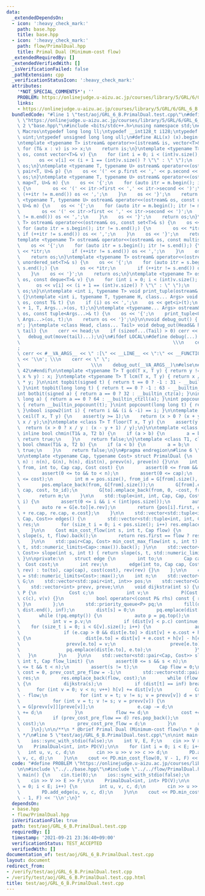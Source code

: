 ```yaml
---
data:
  _extendedDependsOn:
  - icon: ':heavy_check_mark:'
    path: base.hpp
    title: base.hpp
  - icon: ':heavy_check_mark:'
    path: flow/PrimalDual.hpp
    title: Primal Dual (Minimum-cost flow)
  _extendedRequiredBy: []
  _extendedVerifiedWith: []
  _isVerificationFailed: false
  _pathExtension: cpp
  _verificationStatusIcon: ':heavy_check_mark:'
  attributes:
    '*NOT_SPECIAL_COMMENTS*': ''
    PROBLEM: https://onlinejudge.u-aizu.ac.jp/courses/library/5/GRL/6/GRL_6_B
    links:
    - https://onlinejudge.u-aizu.ac.jp/courses/library/5/GRL/6/GRL_6_B
  bundledCode: "#line 1 \"test/aoj/GRL_6_B.PrimalDual.test.cpp\"\n#define PROBLEM\
    \ \"https://onlinejudge.u-aizu.ac.jp/courses/library/5/GRL/6/GRL_6_B\"\n\n#line\
    \ 2 \"base.hpp\"\n#include <bits/stdc++.h>\nusing namespace std;\n#pragma region\
    \ Macros\ntypedef long long ll;\ntypedef __int128_t i128;\ntypedef unsigned int\
    \ uint;\ntypedef unsigned long long ull;\n#define ALL(x) (x).begin(), (x).end()\n\
    \ntemplate <typename T> istream& operator>>(istream& is, vector<T>& v) {\n   \
    \ for (T& x : v) is >> x;\n    return is;\n}\ntemplate <typename T> ostream& operator<<(ostream&\
    \ os, const vector<T>& v) {\n    for (int i = 0; i < (int)v.size(); i++) {\n \
    \       os << v[i] << (i + 1 == (int)v.size() ? \"\" : \" \");\n    }\n    return\
    \ os;\n}\ntemplate <typename T, typename U> ostream& operator<<(ostream& os, const\
    \ pair<T, U>& p) {\n    os << '(' << p.first << ',' << p.second << ')';\n    return\
    \ os;\n}\ntemplate <typename T, typename U> ostream& operator<<(ostream& os, const\
    \ map<T, U>& m) {\n    os << '{';\n    for (auto itr = m.begin(); itr != m.end();)\
    \ {\n        os << '(' << itr->first << ',' << itr->second << ')';\n        if\
    \ (++itr != m.end()) os << ',';\n    }\n    os << '}';\n    return os;\n}\ntemplate\
    \ <typename T, typename U> ostream& operator<<(ostream& os, const unordered_map<T,\
    \ U>& m) {\n    os << '{';\n    for (auto itr = m.begin(); itr != m.end();) {\n\
    \        os << '(' << itr->first << ',' << itr->second << ')';\n        if (++itr\
    \ != m.end()) os << ',';\n    }\n    os << '}';\n    return os;\n}\ntemplate <typename\
    \ T> ostream& operator<<(ostream& os, const set<T>& s) {\n    os << '{';\n   \
    \ for (auto itr = s.begin(); itr != s.end();) {\n        os << *itr;\n       \
    \ if (++itr != s.end()) os << ',';\n    }\n    os << '}';\n    return os;\n}\n\
    template <typename T> ostream& operator<<(ostream& os, const multiset<T>& s) {\n\
    \    os << '{';\n    for (auto itr = s.begin(); itr != s.end();) {\n        os\
    \ << *itr;\n        if (++itr != s.end()) os << ',';\n    }\n    os << '}';\n\
    \    return os;\n}\ntemplate <typename T> ostream& operator<<(ostream& os, const\
    \ unordered_set<T>& s) {\n    os << '{';\n    for (auto itr = s.begin(); itr !=\
    \ s.end();) {\n        os << *itr;\n        if (++itr != s.end()) os << ',';\n\
    \    }\n    os << '}';\n    return os;\n}\ntemplate <typename T> ostream& operator<<(ostream&\
    \ os, const deque<T>& v) {\n    for (int i = 0; i < (int)v.size(); i++) {\n  \
    \      os << v[i] << (i + 1 == (int)v.size() ? \"\" : \" \");\n    }\n    return\
    \ os;\n}\n\ntemplate <int i, typename T> void print_tuple(ostream&, const T&)\
    \ {}\ntemplate <int i, typename T, typename H, class... Args> void print_tuple(ostream&\
    \ os, const T& t) {\n    if (i) os << ',';\n    os << get<i>(t);\n    print_tuple<i\
    \ + 1, T, Args...>(os, t);\n}\ntemplate <typename... Args> ostream& operator<<(ostream&\
    \ os, const tuple<Args...>& t) {\n    os << '{';\n    print_tuple<0, tuple<Args...>,\
    \ Args...>(os, t);\n    return os << '}';\n}\n\nvoid debug_out() { cerr << '\\\
    n'; }\ntemplate <class Head, class... Tail> void debug_out(Head&& head, Tail&&...\
    \ tail) {\n    cerr << head;\n    if (sizeof...(Tail) > 0) cerr << \", \";\n \
    \   debug_out(move(tail)...);\n}\n#ifdef LOCAL\n#define debug(...)           \
    \                                                        \\\n    cerr << \" \"\
    ;                                                                     \\\n   \
    \ cerr << #__VA_ARGS__ << \" :[\" << __LINE__ << \":\" << __FUNCTION__ << \"]\"\
    \ << '\\n'; \\\n    cerr << \" \";                                           \
    \                          \\\n    debug_out(__VA_ARGS__)\n#else\n#define debug(...)\
    \ 42\n#endif\n\ntemplate <typename T> T gcd(T x, T y) { return y != 0 ? gcd(y,\
    \ x % y) : x; }\ntemplate <typename T> T lcm(T x, T y) { return x / gcd(x, y)\
    \ * y; }\n\nint topbit(signed t) { return t == 0 ? -1 : 31 - __builtin_clz(t);\
    \ }\nint topbit(long long t) { return t == 0 ? -1 : 63 - __builtin_clzll(t); }\n\
    int botbit(signed a) { return a == 0 ? 32 : __builtin_ctz(a); }\nint botbit(long\
    \ long a) { return a == 0 ? 64 : __builtin_ctzll(a); }\nint popcount(signed t)\
    \ { return __builtin_popcount(t); }\nint popcount(long long t) { return __builtin_popcountll(t);\
    \ }\nbool ispow2(int i) { return i && (i & -i) == i; }\n\ntemplate <class T> T\
    \ ceil(T x, T y) {\n    assert(y >= 1);\n    return (x > 0 ? (x + y - 1) / y :\
    \ x / y);\n}\ntemplate <class T> T floor(T x, T y) {\n    assert(y >= 1);\n  \
    \  return (x > 0 ? x / y : (x - y + 1) / y);\n}\n\ntemplate <class T1, class T2>\
    \ inline bool chmin(T1& a, T2 b) {\n    if (a > b) {\n        a = b;\n       \
    \ return true;\n    }\n    return false;\n}\ntemplate <class T1, class T2> inline\
    \ bool chmax(T1& a, T2 b) {\n    if (a < b) {\n        a = b;\n        return\
    \ true;\n    }\n    return false;\n}\n#pragma endregion\n#line 6 \"flow/PrimalDual.hpp\"\
    \n\ntemplate <typename Cap, typename Cost> struct PrimalDual {\n    PrimalDual(int\
    \ n) : n(n), G(n), h(n), dist(n), prevv(n), preve(n) {}\n\n    int add_edge(int\
    \ from, int to, Cap cap, Cost cost) {\n        assert(0 <= from && from < n);\n\
    \        assert(0 <= to && to < n);\n        assert(0 <= cap);\n        assert(0\
    \ <= cost);\n        int m = pos.size(), from_id = G[from].size(), to_id = G[to].size();\n\
    \        pos.emplace_back(from, G[from].size());\n        G[from].emplace_back(to,\
    \ cap, cost, to_id);\n        G[to].emplace_back(from, 0, -cost, from_id);\n \
    \       return m;\n    }\n\n    std::tuple<int, int, Cap, Cap, Cost> get_edge(int\
    \ i) {\n        assert(0 <= i && i < (int)pos.size());\n        auto e = G[pos[i].first][pos[i].second];\n\
    \        auto re = G[e.to][e.rev];\n        return {pos[i].first, e.to, e.cap\
    \ + re.cap, re.cap, e.cost};\n    }\n\n    std::vector<std::tuple<int, int, Cap,\
    \ Cap, Cost>> edges() {\n        std::vector<std::tuple<int, int, Cap, Cap, Cost>>\
    \ res;\n        for (size_t i = 0; i < pos.size(); i++) res.emplace_back(get_edge(i));\n\
    \    }\n\n    Cost min_cost_flow(int s, int t, Cap flow) {\n        auto res =\
    \ slope(s, t, flow).back();\n        return res.first == flow ? res.second : -1;\n\
    \    }\n\n    std::pair<Cap, Cost> min_cost_max_flow(int s, int t) { return slope(s,\
    \ t, std::numeric_limits<Cap>::max()).back(); }\n\n    std::vector<std::pair<Cap,\
    \ Cost>> slope(int s, int t) { return slope(s, t, std::numeric_limits<Cap>::max());\
    \ }\n\nprivate:\n    struct edge {\n        int to;\n        Cap cap;\n      \
    \  Cost cost;\n        int rev;\n        edge(int to, Cap cap, Cost cost, int\
    \ rev) : to(to), cap(cap), cost(cost), rev(rev) {}\n    };\n\n    const Cost inf\
    \ = std::numeric_limits<Cost>::max();\n    int n;\n    std::vector<std::vector<edge>>\
    \ G;\n    std::vector<std::pair<int, int>> pos;\n    std::vector<Cost> h, dist;\n\
    \    std::vector<int> prevv, preve;\n\n    void dijkstra(int s) {\n        struct\
    \ P {\n            Cost c;\n            int v;\n            P(Cost c, int v) :\
    \ c(c), v(v) {}\n            bool operator<(const P& rhs) const { return c > rhs.c;\
    \ }\n        };\n        std::priority_queue<P> pq;\n        fill(dist.begin(),\
    \ dist.end(), inf);\n        dist[s] = 0;\n        pq.emplace(dist[s], s);\n \
    \       while (!pq.empty()) {\n            auto p = pq.top();\n            pq.pop();\n\
    \            int v = p.v;\n            if (dist[v] < p.c) continue;\n        \
    \    for (size_t i = 0; i < G[v].size(); i++) {\n                auto& e = G[v][i];\n\
    \                if (e.cap > 0 && dist[e.to] > dist[v] + e.cost + h[v] - h[e.to])\
    \ {\n                    dist[e.to] = dist[v] + e.cost + h[v] - h[e.to];\n   \
    \                 prevv[e.to] = v;\n                    preve[e.to] = i;\n   \
    \                 pq.emplace(dist[e.to], e.to);\n                }\n         \
    \   }\n        }\n    }\n\n    std::vector<std::pair<Cap, Cost>> slope(int s,\
    \ int t, Cap flow_limit) {\n        assert(0 <= s && s < n);\n        assert(0\
    \ <= t && t < n);\n        assert(s != t);\n        Cap flow = 0;\n        Cost\
    \ cost = 0, prev_cost_pre_flow = -1;\n        std::vector<std::pair<Cap, Cost>>\
    \ res;\n        res.emplace_back(flow, cost);\n        while (flow < flow_limit)\
    \ {\n            dijkstra(s);\n            if (dist[t] == inf) break;\n      \
    \      for (int v = 0; v < n; v++) h[v] += dist[v];\n            Cap d = flow_limit\
    \ - flow;\n            for (int v = t; v != s; v = prevv[v]) d = std::min(d, G[prevv[v]][preve[v]].cap);\n\
    \            for (int v = t; v != s; v = prevv[v]) {\n                auto& e\
    \ = G[prevv[v]][preve[v]];\n                e.cap -= d;\n                G[v][e.rev].cap\
    \ += d;\n            }\n            flow += d;\n            cost += d * h[t];\n\
    \            if (prev_cost_pre_flow == d) res.pop_back();\n            res.emplace_back(flow,\
    \ cost);\n            prev_cost_pre_flow = d;\n        }\n        return res;\n\
    \    }\n};\n\n/**\n * @brief Primal Dual (Minimum-cost flow)\n * @docs docs/flow/PrimalDual.md\n\
    \ */\n#line 5 \"test/aoj/GRL_6_B.PrimalDual.test.cpp\"\n\nint main() {\n    cin.tie(0);\n\
    \    ios::sync_with_stdio(false);\n    int V, E, F;\n    cin >> V >> E >> F;\n\
    \n    PrimalDual<int, int> PD(V);\n\n    for (int i = 0; i < E; i++) {\n     \
    \   int u, v, c, d;\n        cin >> u >> v >> c >> d;\n        PD.add_edge(u,\
    \ v, c, d);\n    }\n\n    cout << PD.min_cost_flow(0, V - 1, F) << '\\n';\n}\n"
  code: "#define PROBLEM \"https://onlinejudge.u-aizu.ac.jp/courses/library/5/GRL/6/GRL_6_B\"\
    \n\n#include \"../../base.hpp\"\n#include \"../../flow/PrimalDual.hpp\"\n\nint\
    \ main() {\n    cin.tie(0);\n    ios::sync_with_stdio(false);\n    int V, E, F;\n\
    \    cin >> V >> E >> F;\n\n    PrimalDual<int, int> PD(V);\n\n    for (int i\
    \ = 0; i < E; i++) {\n        int u, v, c, d;\n        cin >> u >> v >> c >> d;\n\
    \        PD.add_edge(u, v, c, d);\n    }\n\n    cout << PD.min_cost_flow(0, V\
    \ - 1, F) << '\\n';\n}"
  dependsOn:
  - base.hpp
  - flow/PrimalDual.hpp
  isVerificationFile: true
  path: test/aoj/GRL_6_B.PrimalDual.test.cpp
  requiredBy: []
  timestamp: '2021-09-21 23:36:40+09:00'
  verificationStatus: TEST_ACCEPTED
  verifiedWith: []
documentation_of: test/aoj/GRL_6_B.PrimalDual.test.cpp
layout: document
redirect_from:
- /verify/test/aoj/GRL_6_B.PrimalDual.test.cpp
- /verify/test/aoj/GRL_6_B.PrimalDual.test.cpp.html
title: test/aoj/GRL_6_B.PrimalDual.test.cpp
---
```

